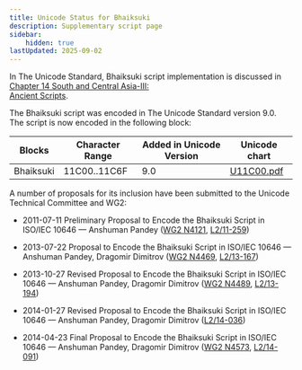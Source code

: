 ```yaml
---
title: Unicode Status for Bhaiksuki
description: Supplementary script page
sidebar:
    hidden: true
lastUpdated: 2025-09-02
---
```


In The Unicode Standard, Bhaiksuki script implementation is discussed in [Chapter 14 South and Central Asia-III: <br />
Ancient Scripts](http://www.unicode.org/versions/latest/ch14.pdf).

[comment]: # (end of intro)

[comment]: # (start of blocks)

The Bhaiksuki script was encoded in The Unicode Standard version 9.0. The script is now encoded in the following block:

| Blocks | Character Range | Added in Unicode Version | Unicode chart |
| ------ | --------------- | ------------------------ | ------------- |
| Bhaiksuki  | 11C00..11C6F | 9.0 | [U11C00.pdf](http://www.unicode.org/charts/PDF/U11C00.pdf) |

[comment]: # (end of blocks)

[comment]: # (start of chars)



[comment]: # (end of chars)

[comment]: # (start of rest)

A number of proposals for its inclusion have been submitted to the Unicode Technical Committee and WG2:

- 2011-07-11 Preliminary Proposal to Encode the Bhaiksuki Script in ISO/IEC 10646 — Anshuman Pandey ([WG2 N4121](https://www.unicode.org/wg2/docs/n4121.pdf), [L2/11-259](http://www.unicode.org/cgi-bin/GetMatchingDocs.pl?L2/11-259))

- 2013-07-22 Proposal to Encode the Bhaiksuki Script in ISO/IEC 10646 — Anshuman Pandey, Dragomir Dimitrov ([WG2 N4469](https://www.unicode.org/wg2/docs/n4469.pdf), [L2/13-167](http://www.unicode.org/cgi-bin/GetMatchingDocs.pl?L2/13-167))

- 2013-10-27 Revised Proposal to Encode the Bhaiksuki Script in ISO/IEC 10646 — Anshuman Pandey, Dragomir Dimitrov ([WG2 N4489](https://www.unicode.org/wg2/docs/n4489.pdf), [L2/13-194](http://www.unicode.org/cgi-bin/GetMatchingDocs.pl?L2/13-194))

- 2014-01-27 Revised Proposal to Encode the Bhaiksuki Script in ISO/IEC 10646 — Anshuman Pandey, Dragomir Dimitrov ([L2/14-036](http://www.unicode.org/cgi-bin/GetMatchingDocs.pl?L2/14-036))

- 2014-04-23 Final Proposal to Encode the Bhaiksuki Script in ISO/IEC 10646 — Anshuman Pandey, Dragomir Dimitrov ([WG2 N4573](https://www.unicode.org/wg2/docs/n4573.pdf), [L2/14-091](http://www.unicode.org/cgi-bin/GetMatchingDocs.pl?L2/14-091))
